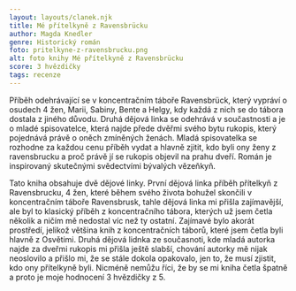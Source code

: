 ```yaml
---
layout: layouts/clanek.njk
title: Mé přítelkyně z Ravensbrücku
author: Magda Knedler
genre: Historický román
foto: pritelkyne-z-ravensbrucku.png
alt: foto knihy Mé přítelkyně z Ravensbrücku
score: 3 hvězdičky
tags: recenze
---
```


Příběh odehrávající se v koncentračním táboře Ravensbrück, který vypráví o osudech 4 žen, Marii, Sabiny, Bente a Helgy, kdy každá z nich se do tábora dostala z jiného důvodu. Druhá dějová linka se odehrává v součastnosti a je o mladé spisovatelce, která najde přede dvěřmi svého bytu rukopis, který pojednává právě o oněch zmíněných ženách. Mladá spisovatelka se rozhodne za každou cenu příběh vydat a hlavně zjitit, kdo byli ony ženy z ravensbrucku a proč právě jí se rukopis objevil na prahu dveří. 
Román je inspirovaný skutečnými svědectvími bývalých vězeňkyň.

Tato kniha obsahuje dvě dějové linky. První dějová linka příběh přítelkyň z Ravensbrucku, 4 žen, které během svého života bohužel skončili v koncentračním táboře Ravensbrusk, tahle dějová linka mi přišla zajímavější, ale byl to klasický příběh z koncentračního tábora, kterých už jsem četla několik a ničím mě nedostal víc než ty ostatní. Zajímavé bylo akorát prostředí, jelikož většina knih z koncentračních táborů, které jsem četla byli hlavně z Osvětimi. Druhá dějová lidnka ze současnoti, kde mladá autorka najde za dveřmi rukopis mi přišla ještě slabší, chování autorky mě nijak neoslovilo a přišlo mi, že se stále dokola opakovalo, jen to, že musí zjistit, kdo ony přítelkyně byli. Nicméně nemůžu říci, že by se mi kniha četla špatně a proto je moje hodnocení 3 hvězdičky z 5. 

